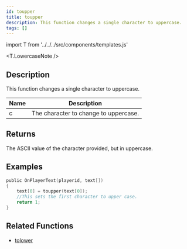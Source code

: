 ```yaml
---
id: toupper
title: toupper
description: This function changes a single character to uppercase.
tags: []
---
```


import T from '../../../src/components/templates.js'

<T.LowercaseNote />

## Description

This function changes a single character to uppercase.

| Name | Description                           |
| ---- | ------------------------------------- |
| c    | The character to change to uppercase. |

## Returns

The ASCII value of the character provided, but in uppercase.

## Examples

```c
public OnPlayerText(playerid, text[])
{
    text[0] = toupper(text[0]);
    //This sets the first character to upper case.
    return 1;
}
```

## Related Functions

- [tolower](tolower.md)
